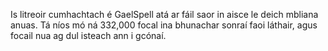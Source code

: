 Is litreoir cumhachtach é GaelSpell atá ar fáil saor in aisce le deich mbliana anuas. Tá níos mó ná 332,000 focal ina bhunachar sonraí faoi láthair, agus focail nua ag dul isteach ann i gcónaí.